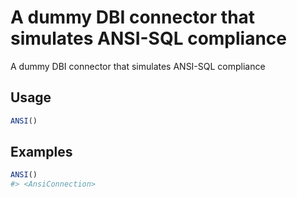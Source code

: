 # A dummy DBI connector that simulates ANSI-SQL compliance

A dummy DBI connector that simulates ANSI-SQL compliance

## Usage

``` r
ANSI()
```

## Examples

``` r
ANSI()
#> <AnsiConnection>
```

